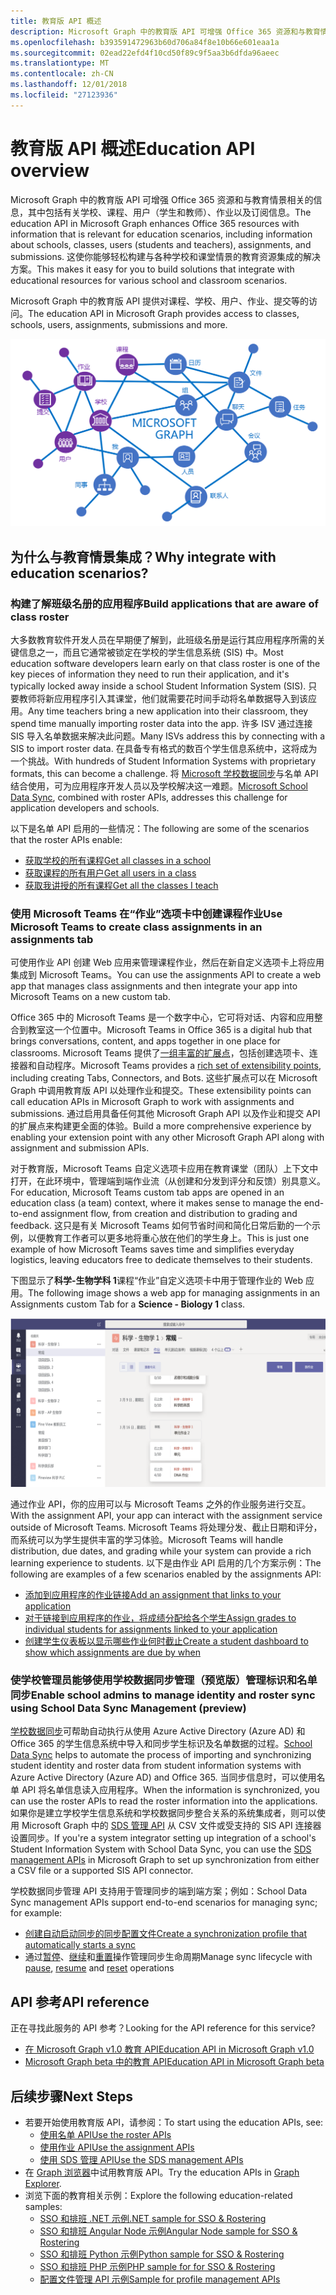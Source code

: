 ```yaml
---
title: 教育版 API 概述
description: Microsoft Graph 中的教育版 API 可增强 Office 365 资源和与教育情景相关的信息，其中包括有关学校、课程、用户（学生和教师）、作业以及订阅信息。 这使你能够轻松构建与各种学校和课堂情景的教育资源集成的解决方案。
ms.openlocfilehash: b393591472963b60d706a84f8e10b66e601eaa1a
ms.sourcegitcommit: 02ead22efd4f10cd50f89c9f5aa3b6dfda96aeec
ms.translationtype: MT
ms.contentlocale: zh-CN
ms.lasthandoff: 12/01/2018
ms.locfileid: "27123936"
---
```

# <a name="education-api-overview"></a><span data-ttu-id="af930-104">教育版 API 概述</span><span class="sxs-lookup"><span data-stu-id="af930-104">Education API overview</span></span>

<span data-ttu-id="af930-105">Microsoft Graph 中的教育版 API 可增强 Office 365 资源和与教育情景相关的信息，其中包括有关学校、课程、用户（学生和教师）、作业以及订阅信息。</span><span class="sxs-lookup"><span data-stu-id="af930-105">The education API in Microsoft Graph enhances Office 365 resources with information that is relevant for education scenarios, including information about schools, classes, users (students and teachers), assignments, and submissions.</span></span> <span data-ttu-id="af930-106">这使你能够轻松构建与各种学校和课堂情景的教育资源集成的解决方案。</span><span class="sxs-lookup"><span data-stu-id="af930-106">This makes it easy for you to build solutions that integrate with educational resources for various school and classroom scenarios.</span></span>

<span data-ttu-id="af930-107">Microsoft Graph 中的教育版 API 提供对课程、学校、用户、作业、提交等的访问。</span><span class="sxs-lookup"><span data-stu-id="af930-107">The education API in Microsoft Graph provides access to classes, schools, users, assignments, submissions and more.</span></span>

![EDU Graph 概述](images/edugraph.png)

## <a name="why-integrate-with-education-scenarios"></a><span data-ttu-id="af930-109">为什么与教育情景集成？</span><span class="sxs-lookup"><span data-stu-id="af930-109">Why integrate with education scenarios?</span></span>

### <a name="build-applications-that-are-aware-of-class-roster"></a><span data-ttu-id="af930-110">构建了解班级名册的应用程序</span><span class="sxs-lookup"><span data-stu-id="af930-110">Build applications that are aware of class roster</span></span>

<span data-ttu-id="af930-111">大多数教育软件开发人员在早期便了解到，此班级名册是运行其应用程序所需的关键信息之一，而且它通常被锁定在学校的学生信息系统 (SIS) 中。</span><span class="sxs-lookup"><span data-stu-id="af930-111">Most education software developers learn early on that class roster is one of the key pieces of information they need to run their application, and it's typically locked away inside a school Student Information System (SIS).</span></span> <span data-ttu-id="af930-112">只要教师将新应用程序引入其课堂，他们就需要花时间手动将名单数据导入到该应用。</span><span class="sxs-lookup"><span data-stu-id="af930-112">Any time teachers bring a new application into their classroom, they spend time manually importing roster data into the app.</span></span> <span data-ttu-id="af930-113">许多 ISV 通过连接 SIS 导入名单数据来解决此问题。</span><span class="sxs-lookup"><span data-stu-id="af930-113">Many ISVs address this by connecting with a SIS to import roster data.</span></span> <span data-ttu-id="af930-114">在具备专有格式的数百个学生信息系统中，这将成为一个挑战。</span><span class="sxs-lookup"><span data-stu-id="af930-114">With hundreds of Student Information Systems with proprietary formats, this can become a challenge.</span></span> <span data-ttu-id="af930-115">将 [Microsoft 学校数据同步](https://sds.microsoft.com/)与名单 API 结合使用，可为应用程序开发人员以及学校解决这一难题。</span><span class="sxs-lookup"><span data-stu-id="af930-115">[Microsoft School Data Sync](https://sds.microsoft.com/), combined with roster APIs, addresses this challenge for application developers and schools.</span></span>

<span data-ttu-id="af930-116">以下是名单 API 启用的一些情况：</span><span class="sxs-lookup"><span data-stu-id="af930-116">The following are some of the scenarios that the roster APIs enable:</span></span>

- [<span data-ttu-id="af930-117">获取学校的所有课程</span><span class="sxs-lookup"><span data-stu-id="af930-117">Get all classes in a school</span></span>](/graph/api/educationschool-list-classes?view=graph-rest-1.0)
- [<span data-ttu-id="af930-118">获取课程的所有用户</span><span class="sxs-lookup"><span data-stu-id="af930-118">Get all users in a class</span></span>](/graph/api/educationclass-list-members?view=graph-rest-1.0)
- [<span data-ttu-id="af930-119">获取我讲授的所有课程</span><span class="sxs-lookup"><span data-stu-id="af930-119">Get all the classes I teach</span></span>](/graph/api/educationuser-list-classes?view=graph-rest-1.0)


### <a name="use-microsoft-teams-to-create-class-assignments-in-an-assignments-tab"></a><span data-ttu-id="af930-120">使用 Microsoft Teams 在“作业”选项卡中创建课程作业</span><span class="sxs-lookup"><span data-stu-id="af930-120">Use Microsoft Teams to create class assignments in an assignments tab</span></span>


<span data-ttu-id="af930-121">可使用作业 API 创建 Web 应用来管理课程作业，然后在新自定义选项卡上将应用集成到 Microsoft Teams。</span><span class="sxs-lookup"><span data-stu-id="af930-121">You can use the assignments API to create a web app that manages class assignments and then integrate your app into Microsoft Teams on a new custom tab.</span></span>  

<span data-ttu-id="af930-122">Office 365 中的 Microsoft Teams 是一个数字中心，它可将对话、内容和应用整合到教室这一个位置中。</span><span class="sxs-lookup"><span data-stu-id="af930-122">Microsoft Teams in Office 365 is a digital hub that brings conversations, content, and apps together in one place for classrooms.</span></span> <span data-ttu-id="af930-123">Microsoft Teams 提供了[一组丰富的扩展点](https://docs.microsoft.com/en-us/microsoftteams/platform/concepts/apps/apps-overview)，包括创建选项卡、连接器和自动程序。</span><span class="sxs-lookup"><span data-stu-id="af930-123">Microsoft Teams provides a [rich set of extensibility points](https://docs.microsoft.com/en-us/microsoftteams/platform/concepts/apps/apps-overview), including creating Tabs, Connectors, and Bots.</span></span> <span data-ttu-id="af930-124">这些扩展点可以在 Microsoft Graph 中调用教育版 API 以处理作业和提交。</span><span class="sxs-lookup"><span data-stu-id="af930-124">These extensibility points can call education APIs in Microsoft Graph to work with assignments and submissions.</span></span> <span data-ttu-id="af930-125">通过启用具备任何其他 Microsoft Graph API 以及作业和提交 API 的扩展点来构建更全面的体验。</span><span class="sxs-lookup"><span data-stu-id="af930-125">Build a more comprehensive experience by enabling your extension point with any other Microsoft Graph API along with assignment and submission APIs.</span></span>

<span data-ttu-id="af930-126">对于教育版，Microsoft Teams 自定义选项卡应用在教育课堂（团队）上下文中打开，在此环境中，管理端到端作业流（从创建和分发到评分和反馈）别具意义。</span><span class="sxs-lookup"><span data-stu-id="af930-126">For education, Microsoft Teams custom tab apps are opened in an education class (a team) context, where it makes sense to manage the end-to-end assignment flow, from creation and distribution to grading and feedback.</span></span> <span data-ttu-id="af930-127">这只是有关 Microsoft Teams 如何节省时间和简化日常后勤的一个示例，以便教育工作者可以更多地将重心放在他们的学生身上。</span><span class="sxs-lookup"><span data-stu-id="af930-127">This is just one example of how Microsoft Teams saves time and simplifies everyday logistics, leaving educators free to dedicate themselves to their students.</span></span>

<span data-ttu-id="af930-128">下图显示了**科学-生物学科 1**课程“作业”自定义选项卡中用于管理作业的 Web 应用。</span><span class="sxs-lookup"><span data-stu-id="af930-128">The following image shows a web app for managing assignments in an Assignments custom Tab for a **Science - Biology 1** class.</span></span>

![Microsoft Teams 中面向“科学-生物学科”课程的“作业”选项卡屏幕截图](images/assignmentsinteams.png)


<span data-ttu-id="af930-130">通过作业 API，你的应用可以与 Microsoft Teams 之外的作业服务进行交互。</span><span class="sxs-lookup"><span data-stu-id="af930-130">With the assignment API, your app can interact with the assignment service outside of Microsoft Teams.</span></span> <span data-ttu-id="af930-131">Microsoft Teams 将处理分发、截止日期和评分，而系统可以为学生提供丰富的学习体验。</span><span class="sxs-lookup"><span data-stu-id="af930-131">Microsoft Teams will handle distribution, due dates, and grading while your system can provide a rich learning experience to students.</span></span>
<span data-ttu-id="af930-132">以下是由作业 API 启用的几个方案示例：</span><span class="sxs-lookup"><span data-stu-id="af930-132">The following are examples of a few scenarios enabled by the assignments API:</span></span>

- [<span data-ttu-id="af930-133">添加到应用程序的作业链接</span><span class="sxs-lookup"><span data-stu-id="af930-133">Add an assignment that links to your application</span></span>](/graph/api/educationclass-post-assignments?view=graph-rest-beta) 
- [<span data-ttu-id="af930-134">对于链接到应用程序的作业，将成绩分配给各个学生</span><span class="sxs-lookup"><span data-stu-id="af930-134">Assign grades to individual students for assignments linked to your application</span></span>](/graph/api/educationsubmission-update?view=graph-rest-beta)
- [<span data-ttu-id="af930-135">创建学生仪表板以显示哪些作业何时截止</span><span class="sxs-lookup"><span data-stu-id="af930-135">Create a student dashboard to show which assignments are due by when</span></span>](/graph/api/educationclass-list-assignments?view=graph-rest-beta)


### <a name="enable-school-admins-to-manage-identity-and-roster-sync-using-school-data-sync-management-preview"></a><span data-ttu-id="af930-136">使学校管理员能够使用学校数据同步管理（预览版）管理标识和名单同步</span><span class="sxs-lookup"><span data-stu-id="af930-136">Enable school admins to manage identity and roster sync using School Data Sync Management (preview)</span></span>

<span data-ttu-id="af930-137">[学校数据同步](https://sds.microsoft.com/)可帮助自动执行从使用 Azure Active Directory (Azure AD) 和 Office 365 的学生信息系统中导入和同步学生标识及名单数据的过程。</span><span class="sxs-lookup"><span data-stu-id="af930-137">[School Data Sync](https://sds.microsoft.com/) helps to automate the process of importing and synchronizing student identity and roster data from student information systems with Azure Active Directory (Azure AD) and Office 365.</span></span> <span data-ttu-id="af930-138">当同步信息时，可以使用名单 API 将名单信息读入应用程序。</span><span class="sxs-lookup"><span data-stu-id="af930-138">When the information is synchronized, you can use the roster APIs to read the roster information into the applications.</span></span> <span data-ttu-id="af930-139">如果你是建立学校学生信息系统和学校数据同步整合关系的系统集成者，则可以使用 Microsoft Graph 中的 [SDS 管理 API](/graph/api/resources/educationsynchronizationprofile?view=graph-rest-beta) 从 CSV 文件或受支持的 SIS API 连接器设置同步。</span><span class="sxs-lookup"><span data-stu-id="af930-139">If you're a system integrator setting up integration of a school's Student Information System with School Data Sync, you can use the [SDS management APIs](/graph/api/resources/educationsynchronizationprofile?view=graph-rest-beta) in Microsoft Graph to set up synchronization from either a CSV file or a supported SIS API connector.</span></span>

<span data-ttu-id="af930-140">学校数据同步管理 API 支持用于管理同步的端到端方案；例如：</span><span class="sxs-lookup"><span data-stu-id="af930-140">School Data Sync management APIs support end-to-end scenarios for managing sync; for example:</span></span>

- [<span data-ttu-id="af930-141">创建自动启动同步的同步配置文件</span><span class="sxs-lookup"><span data-stu-id="af930-141">Create a synchronization profile that automatically starts a sync</span></span>](/graph/api/educationsynchronizationprofile-post?view=graph-rest-beta)
- <span data-ttu-id="af930-142">通过[暂停](/graph/api/educationsynchronizationprofile-pause?view=graph-rest-beta)、[继续](/graph/api/educationsynchronizationprofile-resume?view=graph-rest-beta)和[重置](/graph/api/educationsynchronizationprofile-reset?view=graph-rest-beta)操作管理同步生命周期</span><span class="sxs-lookup"><span data-stu-id="af930-142">Manage sync lifecycle with [pause](/graph/api/educationsynchronizationprofile-pause?view=graph-rest-beta), [resume](/graph/api/educationsynchronizationprofile-resume?view=graph-rest-beta) and [reset](/graph/api/educationsynchronizationprofile-reset?view=graph-rest-beta) operations</span></span>

## <a name="api-reference"></a><span data-ttu-id="af930-143">API 参考</span><span class="sxs-lookup"><span data-stu-id="af930-143">API reference</span></span>
<span data-ttu-id="af930-144">正在寻找此服务的 API 参考？</span><span class="sxs-lookup"><span data-stu-id="af930-144">Looking for the API reference for this service?</span></span>

- [<span data-ttu-id="af930-145">在 Microsoft Graph v1.0 教育 API</span><span class="sxs-lookup"><span data-stu-id="af930-145">Education API in Microsoft Graph v1.0</span></span>](/graph/api/resources/education-overview?view=graph-rest-1.0)
- [<span data-ttu-id="af930-146">Microsoft Graph beta 中的教育 API</span><span class="sxs-lookup"><span data-stu-id="af930-146">Education API in Microsoft Graph beta</span></span>](/graph/api/resources/education-overview?view=graph-rest-beta)


## <a name="next-steps"></a><span data-ttu-id="af930-147">后续步骤</span><span class="sxs-lookup"><span data-stu-id="af930-147">Next Steps</span></span>

- <span data-ttu-id="af930-148">若要开始使用教育版 API，请参阅：</span><span class="sxs-lookup"><span data-stu-id="af930-148">To start using the education APIs, see:</span></span>
    - [<span data-ttu-id="af930-149">使用名单 API</span><span class="sxs-lookup"><span data-stu-id="af930-149">Use the roster APIs</span></span>](/graph/api/resources/education-overview?view=graph-rest-1.0)
    - [<span data-ttu-id="af930-150">使用作业 API</span><span class="sxs-lookup"><span data-stu-id="af930-150">Use the assignment APIs</span></span>](/graph/api/resources/educationassignment?view=graph-rest-beta)
    - [<span data-ttu-id="af930-151">使用 SDS 管理 API</span><span class="sxs-lookup"><span data-stu-id="af930-151">Use the SDS management APIs</span></span>](/graph/api/resources/educationsynchronizationprofile?view=graph-rest-beta)
- <span data-ttu-id="af930-152">在 [Graph 浏览器](https://developer.microsoft.com/graph/graph-explorer)中试用教育版 API。</span><span class="sxs-lookup"><span data-stu-id="af930-152">Try the education APIs in [Graph Explorer](https://developer.microsoft.com/graph/graph-explorer).</span></span>
- <span data-ttu-id="af930-153">浏览下面的教育相关示例：</span><span class="sxs-lookup"><span data-stu-id="af930-153">Explore the following education-related samples:</span></span>
    - [<span data-ttu-id="af930-154">SSO 和排班 .NET 示例</span><span class="sxs-lookup"><span data-stu-id="af930-154">.NET sample for SSO & Rostering</span></span>](https://github.com/OfficeDev/O365-EDU-AspNetMVC-Samples)
    - [<span data-ttu-id="af930-155">SSO 和排班 Angular Node 示例</span><span class="sxs-lookup"><span data-stu-id="af930-155">Angular Node sample for SSO & Rostering</span></span>](https://github.com/OfficeDev/O365-EDU-AngularNodeJS-Samples)   
    - [<span data-ttu-id="af930-156">SSO 和排班 Python 示例</span><span class="sxs-lookup"><span data-stu-id="af930-156">Python sample for SSO & Rostering</span></span>](https://github.com/OfficeDev/O365-EDU-Python-Samples)
    - [<span data-ttu-id="af930-157">SSO 和排班 PHP 示例</span><span class="sxs-lookup"><span data-stu-id="af930-157">PHP sample for for SSO & Rostering</span></span>](https://github.com/OfficeDev/O365-EDU-PHP-Samples)
    - [<span data-ttu-id="af930-158">配置文件管理 API 示例</span><span class="sxs-lookup"><span data-stu-id="af930-158">Sample for profile management APIs</span></span>](https://github.com/OfficeDev/O365-EDU-SDS-AspNetMVC-Samples) 



 

